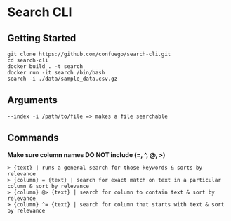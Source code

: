 # Search CLI

## Getting Started

```code
git clone https://github.com/confuego/search-cli.git
cd search-cli
docker build . -t search
docker run -it search /bin/bash
search -i ./data/sample_data.csv.gz
```

## Arguments

```code
--index -i /path/to/file => makes a file searchable
```

## Commands

**Make sure column names DO NOT include (=, ^, @, >)**

```code
> {text} | runs a general search for those keywords & sorts by relevance
> {column} = {text} | search for exact match on text in a particular column & sort by relevance
> {column} @> {text} | search for column to contain text & sort by relevance
> {column} ^= {text} | search for column that starts with text & sort by relevance
```

